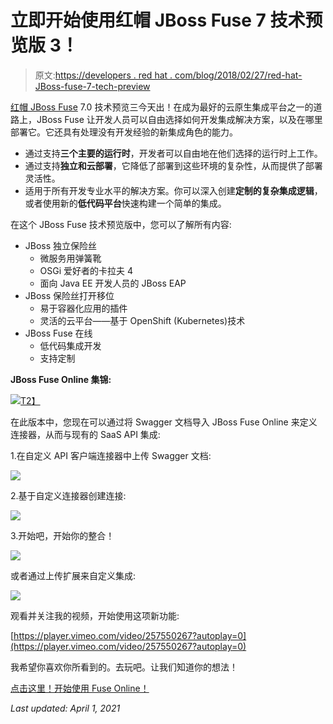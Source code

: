 # 立即开始使用红帽 JBoss Fuse 7 技术预览版 3！

> 原文:[https://developers . red hat . com/blog/2018/02/27/red-hat-JBoss-fuse-7-tech-preview](https://developers.redhat.com/blog/2018/02/27/red-hat-jboss-fuse-7-tech-preview)

[红帽 JBoss Fuse](https://www.redhat.com/en/technologies/jboss-middleware/fuse) 7.0 技术预览三今天出！在成为最好的云原生集成平台之一的道路上，JBoss Fuse 让开发人员可以自由选择如何开发集成解决方案，以及在哪里部署它。它还具有处理没有开发经验的新集成角色的能力。

*   通过支持**三个主要的运行时**，开发者可以自由地在他们选择的运行时上工作。
*   通过支持**独立和云部署**，它降低了部署到这些环境的复杂性，从而提供了部署灵活性。
*   适用于所有开发专业水平的解决方案。你可以深入创建**定制的复杂集成逻辑**，或者使用新的**低代码平台**快速构建一个简单的集成。

在这个 JBoss Fuse 技术预览版中，您可以了解所有内容:

*   JBoss 独立保险丝
    *   微服务用弹簧靴
    *   OSGi 爱好者的卡拉夫 4
    *   面向 Java EE 开发人员的 JBoss EAP
*   JBoss 保险丝打开移位
    *   易于容器化应用的插件
    *   灵活的云平台——基于 OpenShift (Kubernetes)技术
*   JBoss Fuse 在线
    *   低代码集成开发
    *   支持定制

**JBoss Fuse Online 集锦:**

[![](../Images/340fc12d1062b30f7848692726d3369b.png)T2】](http://2.bp.blogspot.com/-XL9u4dwi2rU/Wo9JYOxYcyI/AAAAAAAAFeI/raRNoMd4_9A7HReeAnJJettPrjdxajd0wCK4BGAYYCw/s1600/Screen%2BShot%2B2018-02-22%2Bat%2B3.12.14%2BPM.png)

在此版本中，您现在可以通过将 Swagger 文档导入 JBoss Fuse Online 来定义连接器，从而与现有的 SaaS API 集成:

1.在自定义 API 客户端连接器中上传 Swagger 文档:

![](../Images/e4f68e65d1f23133c0678e713358d844.png)

2.基于自定义连接器创建连接:

![](../Images/45197ac8aff76d746ab46dad771107a9.png)

3.开始吧，开始你的整合！

![](../Images/505fc9edf218f65767c9dcb256512e37.png)

或者通过上传扩展来自定义集成:

![](../Images/ce059576769c6d0eb893916844ee80f4.png)

观看并关注我的视频，开始使用这项新功能:

[https://player.vimeo.com/video/257550267?autoplay=0](https://player.vimeo.com/video/257550267?autoplay=0)

我希望你喜欢你所看到的。去玩吧。让我们知道你的想法！

[点击这里！开始使用 Fuse Online！](http://redhat.com/en/explore/red-hat-fuse-online)

*Last updated: April 1, 2021*